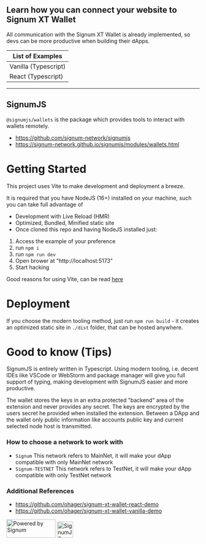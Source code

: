 ## Learn how you can connect your website to Signum XT Wallet
All communication with the Signum XT Wallet is already implemented, so devs can be more productive when building their dApps.

| List of Examples     |
|----------------------|
| Vanilla (Typescript) |
| React (Typescript)   |
---------

## SignumJS
`@signumjs/wallets` is the package which provides tools to interact with wallets remotely.

- https://github.com/signum-network/signumjs
- https://signum-network.github.io/signumjs/modules/wallets.html

# Getting Started
This project uses Vite to make development and deployment a breeze.

It is required that you have NodeJS (16+) installed on your machine, such you can take full advantage of

* Development with Live Reload (HMR)
* Optimized, Bundled, Minified static site
* Once cloned this repo and having NodeJS installed just:

1. Access the example of your preference
2. run `npm i`
3. run `npm run dev`
4. Open brower at "http://localhost:5173"
5. Start hacking

Good reasons for using Vite, can be read [here](https://vitejs.dev/guide/why.html#the-problems)

# Deployment
If you choose the modern tooling method, just run `npm run build` - it creates an optimized static site in `./dist` folder, that can be hosted anywhere.

# Good to know (Tips)
SignumJS is entirely written in Typescript. Using modern tooling, i.e. decent IDEs like VSCode or WebStorm and package manager will give you full support of typing, making development with SignumJS easier and more productive.

The wallet stores the keys in an extra protected "backend" area of the extension and never provides any secret. The keys are encrypted by the users secret he provided when installed the extension. Between a DApp and the wallet only public information like accounts public key and current selected node host is transmitted.

### How to choose a network to work with
- `Signum` This network refers to MainNet, it will make your dApp compatible with only MainNet network
- `Signum-TESTNET` This network refers to TestNet, it will make your dApp compatible with only TestNet network

### Additional References
- https://github.com/ohager/signum-xt-wallet-react-demo
- https://github.com/ohager/signum-xt-wallet-vanilla-demo

<span>
<img src="https://user-images.githubusercontent.com/3920663/157106727-35a214b8-07bb-4c75-8c4f-c4aec072683c.svg" width="128" height="48" alt="Powered by Signum" >
<img src="https://user-images.githubusercontent.com/3920663/157106713-c459eb43-1da8-442d-b725-7263a6a8c48f.svg" width="42" height="42" alt="SignumJS Logo" >
</span>
